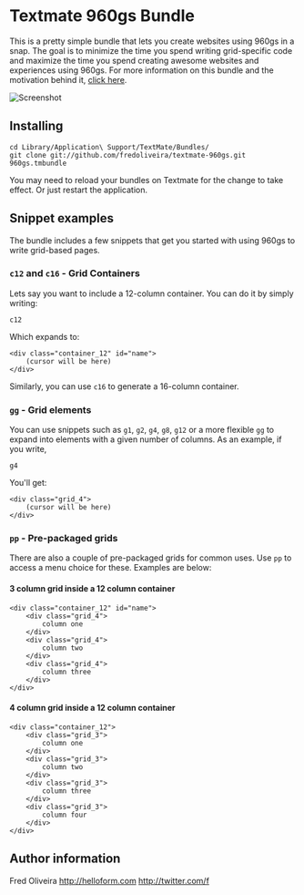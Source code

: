 # Textmate 960gs Bundle

This is a pretty simple bundle that lets you create websites using 960gs in a snap. The goal is to minimize the time you spend writing grid-specific code and maximize the time you spend creating awesome websites and experiences using 960gs. For more information on this bundle and the motivation behind it, [click here](http://helloform.com/blog/2010/05/960gs-textmate-bundle/).

![Screenshot](http://helloform.com/p/960/images/960gsbundle.jpg)

## Installing

	cd Library/Application\ Support/TextMate/Bundles/
	git clone git://github.com/fredoliveira/textmate-960gs.git 960gs.tmbundle

You may need to reload your bundles on Textmate for the change to take effect. Or just restart the application.

## Snippet examples

The bundle includes a few snippets that get you started with using 960gs to write grid-based pages. 

### `c12` and `c16` - Grid Containers

Lets say you want to include a 12-column container. You can do it by simply writing:

	c12

Which expands to:

	<div class="container_12" id="name">
		(cursor will be here)	
	</div>

Similarly, you can use `c16` to generate a 16-column container.

### `gg` - Grid elements

You can use snippets such as `g1`, `g2`, `g4`, `g8`, `g12` or a more flexible `gg` to expand into elements with a given number of columns. As an example, if you write,

	g4

You'll get:

	<div class="grid_4">
		(cursor will be here)
	</div>
	
### `pp` - Pre-packaged grids

There are also a couple of pre-packaged grids for common uses. Use `pp` to access a menu choice for these. Examples are below:

#### 3 column grid inside a 12 column container

	<div class="container_12" id="name">
		<div class="grid_4">
			column one
		</div>
		<div class="grid_4">
			column two
		</div>
		<div class="grid_4">
			column three
		</div>
	</div>

#### 4 column grid inside a 12 column container

	<div class="container_12">
		<div class="grid_3">
			column one
		</div>
		<div class="grid_3">
			column two
		</div>
		<div class="grid_3">
			column three
		</div>
		<div class="grid_3">
			column four
		</div>
	</div>


## Author information

Fred Oliveira
http://helloform.com
http://twitter.com/f
